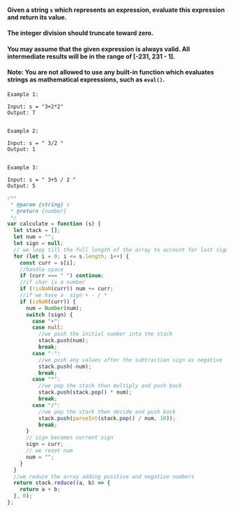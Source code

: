 #### Given a string `s` which represents an expression, evaluate this expression and return its value.

#### The integer division should truncate toward zero.

#### You may assume that the given expression is always valid. All intermediate results will be in the range of [-231, 231 - 1].

#### Note: You are not allowed to use any built-in function which evaluates strings as mathematical expressions, such as `eval()`.

```
Example 1:

Input: s = "3+2*2"
Output: 7


Example 2:

Input: s = " 3/2 "
Output: 1


Example 3:

Input: s = " 3+5 / 2 "
Output: 5
```

```js
/**
 * @param {string} s
 * @return {number}
 */
var calculate = function (s) {
  let stack = [];
  let num = "";
  let sign = null;
  // we loop till the full length of the array to account for last sign
  for (let i = 0; i <= s.length; i++) {
    const curr = s[i];
    //handle space
    if (curr === " ") continue;
    //if char is a number
    if (!isNaN(curr)) num += curr;
    //if we have a  sign + - / *
    if (isNaN(curr)) {
      num = Number(num);
      switch (sign) {
        case "+":
        case null:
          //we push the initial number into the stack
          stack.push(num);
          break;
        case "-":
          //we push any values after the subtraction sign as negative
          stack.push(-num);
          break;
        case "*":
          //we pop the stack then multiply and push back
          stack.push(stack.pop() * num);
          break;
        case "/":
          //we pop the stack then devide and push back
          stack.push(parseInt(stack.pop() / num, 10));
          break;
      }
      // sign becomes current sign
      sign = curr;
      // we reset num
      num = "";
    }
  }
  //we reduce the array adding positive and negative numbers
  return stack.reduce((a, b) => {
    return a + b;
  }, 0);
};
```
